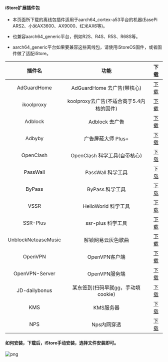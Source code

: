 #### iStore扩展插件包

* 本页面所下载的离线包插件适用于aarch64_cortex-a53平台的机器(EasePi ARS2、小米AX3600、AX9000、红米AX6等)。

* 也兼容aarch64_generic平台，例如R2S、R4S、R5S、R68S等。

* aarch64_generic平台如果要兼容这些离线包，请使用iStoreOS固件，或者固件做了适配iStore。

|插件名|功能|下载|
| :----: | :----: | :----: |
| AdGuardHome | AdGuardHome 去广告(带核心) | [下载](https://raw.githubusercontent.com/AUK9527/Are-u-ok/main/apps/all/AdGuardHome_a53.run) |
| ikoolproxy | koolproxy去广告(不适合高于5.4内核的固件) | [下载](https://raw.githubusercontent.com/AUK9527/Are-u-ok/main/apps/all/ikoolproxy_a53.run) |
| Adblock | Adblock 去广告 | [下载](https://raw.githubusercontent.com/AUK9527/Are-u-ok/main/apps/all/adblock.run) |
| Adbyby | 广告屏蔽大师 Plus+ | [下载](https://raw.githubusercontent.com/AUK9527/Are-u-ok/main/apps/all/adbyby_a53.run) |
| OpenClash | OpenClash 科学工具(自带核心) | [下载](https://raw.githubusercontent.com/AUK9527/Are-u-ok/main/apps/all/OpenClash+Kernel_a53.run) |
| PassWall | PassWall 科学工具 | [下载](https://raw.githubusercontent.com/AUK9527/Are-u-ok/main/apps/all/PassWall_a53.run) |
| ByPass | ByPass 科学工具 | [下载](https://raw.githubusercontent.com/AUK9527/Are-u-ok/main/apps/all/ByPass_a53.run) |
| VSSR | HelloWorld 科学工具 | [下载](https://raw.githubusercontent.com/AUK9527/Are-u-ok/main/apps/all/VSSR_a53.run) |
| SSR-Plus | ssr-plus 科学工具 | [下载](https://raw.githubusercontent.com/AUK9527/Are-u-ok/main/apps/all/SSR-Plus_a53.run) |
| UnblockNeteaseMusic | 解锁网易云灰色歌曲 | [下载](https://raw.githubusercontent.com/AUK9527/Are-u-ok/main/apps/all/UnblockNeteaseMusic_a53.run) |
| OpenVPN | OpenVPN客户端 | [下载](https://raw.githubusercontent.com/AUK9527/Are-u-ok/main/apps/all/OpenVPN_20211018.run) |
| OpenVPN-Server | OpenVPN服务端 | [下载](https://raw.githubusercontent.com/AUK9527/Are-u-ok/main/apps/all/OpenVPN-Server_a53.run) |
| JD-dailybonus | 某东签到(扫码早就gg，手动填cookie) | [下载](https://raw.githubusercontent.com/AUK9527/Are-u-ok/main/apps/all/JD-dailybonus_20211105.run) |
| KMS | KMS服务器 | [下载](https://raw.githubusercontent.com/AUK9527/Are-u-ok/main/apps/all/KMS_a53.run) |
| NPS | Nps内网穿透 | [下载](https://raw.githubusercontent.com/AUK9527/Are-u-ok/main/apps/all/NPS_a53.run) |


#### 如何安装，下载后，iStore手动安装，选择文件安装即可。

![png](https://cdn.jsdelivr.net/gh/AUK9527/Are-u-ok@master/apps/install.png)

